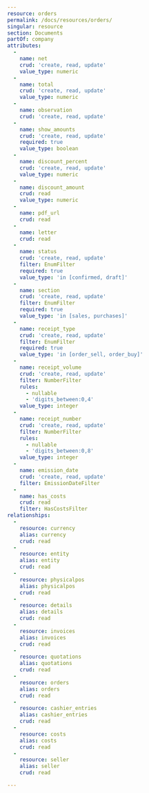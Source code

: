 ```yaml
---
resource: orders
permalink: /docs/resources/orders/
singular: resource
section: Documents
partOf: company
attributes:
  -
    name: net
    crud: 'create, read, update'
    value_type: numeric
  -
    name: total
    crud: 'create, read, update'
    value_type: numeric
  -
    name: observation
    crud: 'create, read, update'
  -
    name: show_amounts
    crud: 'create, read, update'
    required: true
    value_type: boolean
  -
    name: discount_percent
    crud: 'create, read, update'
    value_type: numeric
  -
    name: discount_amount
    crud: read
    value_type: numeric
  -
    name: pdf_url
    crud: read
  -
    name: letter
    crud: read
  -
    name: status
    crud: 'create, read, update'
    filter: EnumFilter
    required: true
    value_type: 'in [confirmed, draft]'
  -
    name: section
    crud: 'create, read, update'
    filter: EnumFilter
    required: true
    value_type: 'in [sales, purchases]'
  -
    name: receipt_type
    crud: 'create, read, update'
    filter: EnumFilter
    required: true
    value_type: 'in [order_sell, order_buy]'
  -
    name: receipt_volume
    crud: 'create, read, update'
    filter: NumberFilter
    rules:
      - nullable
      - 'digits_between:0,4'
    value_type: integer
  -
    name: receipt_number
    crud: 'create, read, update'
    filter: NumberFilter
    rules:
      - nullable
      - 'digits_between:0,8'
    value_type: integer
  -
    name: emission_date
    crud: 'create, read, update'
    filter: EmissionDateFilter
  -
    name: has_costs
    crud: read
    filter: HasCostsFilter
relationships:
  -
    resource: currency
    alias: currency
    crud: read
  -
    resource: entity
    alias: entity
    crud: read
  -
    resource: physicalpos
    alias: physicalpos
    crud: read
  -
    resource: details
    alias: details
    crud: read
  -
    resource: invoices
    alias: invoices
    crud: read
  -
    resource: quotations
    alias: quotations
    crud: read
  -
    resource: orders
    alias: orders
    crud: read
  -
    resource: cashier_entries
    alias: cashier_entries
    crud: read
  -
    resource: costs
    alias: costs
    crud: read
  -
    resource: seller
    alias: seller
    crud: read

---
```

